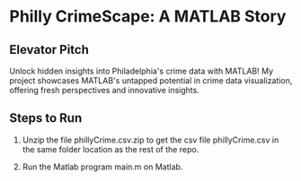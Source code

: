 # Philly CrimeScape: A MATLAB Story

## Elevator Pitch

Unlock hidden insights into Philadelphia's crime data with MATLAB! My project showcases MATLAB's untapped potential in crime data visualization, offering fresh perspectives and innovative insights.

## Steps to Run

1. Unzip the file phillyCrime.csv.zip to get the csv file phillyCrime.csv in the same folder location as the rest of the repo.

2. Run the Matlab program main.m on Matlab.

